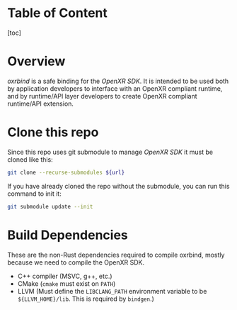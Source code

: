 # Table of Content

[toc]

# Overview

*oxrbind* is a safe binding for the *OpenXR SDK*.
It is intended to be used both by application developers to interface with an OpenXR compliant runtime,
and by runtime/API layer developers to create OpenXR compliant runtime/API extension.

# Clone this repo

Since this repo uses git submodule to manage *OpenXR SDK* it must be cloned like this:

```bash
git clone --recurse-submodules ${url}
```

If you have already cloned the repo without the submodule, you can run this command to init it:

```bash
git submodule update --init
```

# Build Dependencies

These are the non-Rust dependencies required to compile oxrbind, mostly because we need to compile the OpenXR SDK.

- C++ compiler (MSVC, g++, etc.)
- CMake (`cmake` must exist on `PATH`)
- LLVM (Must define the `LIBCLANG_PATH` environment variable to be `${LLVM_HOME}/lib`. This is required by `bindgen`.)
